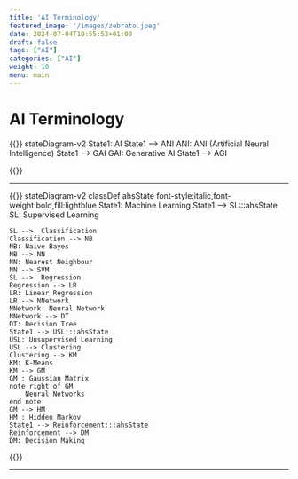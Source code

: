 ```yaml
---
title: 'AI Terminology'
featured_image: '/images/zebrato.jpeg'
date: 2024-07-04T10:55:52+01:00
draft: false
tags: ["AI"]
categories: ["AI"]
weight: 10
menu: main
---
```


# AI Terminology

{{<mermaid>}}
stateDiagram-v2
    State1: AI
	State1 --> ANI
	ANI: ANI (Artificial Neural Intelligence)
	State1 --> 	GAI
	GAI: Generative AI
	State1 --> 	AGI

{{</mermaid>}}

---

{{<mermaid>}}
stateDiagram-v2
	classDef ahsState font-style:italic,font-weight:bold,fill:lightblue
    State1: Machine Learning
	State1 --> SL:::ahsState
	SL: Supervised Learning

	SL --> 	Classification
	Classification --> NB
	NB: Naive Bayes
	NB --> NN
	NN: Nearest Neighbour
	NN --> SVM
	SL --> 	Regression
	Regression --> LR
	LR: Linear Regression
	LR --> NNetwork
	NNetwork: Neural Network
	NNetwork --> DT
	DT: Decision Tree
	State1 --> USL:::ahsState
	USL: Unsupervised Learning
	USL --> Clustering
	Clustering --> KM
	KM: K-Means
	KM --> GM
	GM : Gaussian Matrix
	note right of GM
		Neural Networks
	end note
	GM --> HM
	HM : Hidden Markov
	State1 --> Reinforcement:::ahsState
	Reinforcement --> DM
	DM: Decision Making

{{</mermaid>}}

---